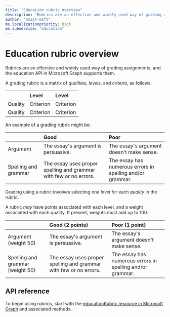 ```yaml
---
title: "Education rubric overview"
description: "Rubrics are an effective and widely used way of grading assignments, and the education API in Microsoft Graph supports them."
author: "mmast-msft"
ms.localizationpriority: high
ms.subservice: "education"
---
```


# Education rubric overview

Rubrics are an effective and widely used way of grading assignments, and the education API in Microsoft Graph supports them.

A grading rubric is a matrix of *qualities*, *levels*, and *criteria*, as follows:

| &nbsp;  | Level     | Level     |
|:--------|:----------|:----------|
| Quality | Criterion | Criterion |
| Quality | Criterion | Criterion |

An example of a grading rubric might be:

| &nbsp;               | Good                                                              | Poor                                                      |
|:---------------------|:------------------------------------------------------------------|:----------------------------------------------------------|
| Argument             | The essay's argument is persuasive.                               | The essay's argument doesn't make sense.                 |
| Spelling and grammar | The essay uses proper spelling and grammar with few or no errors. | The essay has numerous errors in spelling and/or grammar. |

Grading using a rubric involves selecting one *level* for each *quality* in the rubric.

A rubric *may* have points associated with each level, and a weight associated with each quality.  If present, weights must add up to 100.

| &nbsp;                           | Good (2 points)                                                   | Poor (1 point)                                            |
|:---------------------------------|:------------------------------------------------------------------|:----------------------------------------------------------|
| Argument (weight 50)             | The essay's argument is persuasive.                               | The essay's argument doesn't make sense.                 |
| Spelling and grammar (weight 50) | The essay uses proper spelling and grammar with few or no errors. | The essay has numerous errors in spelling and/or grammar. |

## API reference

To begin using rubrics, start with the [educationRubric resource in Microsoft Graph](/graph/api/resources/educationrubric) and associated methods.
